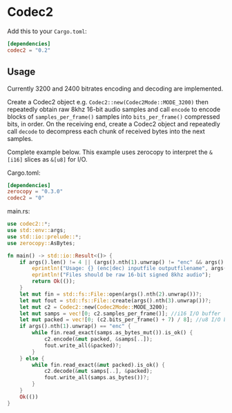 # Codec2

Add this to your `Cargo.toml`:

```toml
[dependencies]
codec2 = "0.2"
```

## Usage
Currently 3200 and 2400 bitrates encoding and decoding are implemented.

Create a Codec2 object e.g. `Codec2::new(Codec2Mode::MODE_3200)` then repeatedly obtain raw 8khz
16-bit audio samples and call `encode` to encode blocks of `samples_per_frame()` samples into
`bits_per_frame()` compressed bits, in order. On the receiving end, create a Codec2 object and
repeatedly call `decode` to decompress each chunk of received bytes into the next samples.

Complete example below. This example uses zerocopy to interpret the `&[i16]` slices as `&[u8]` for
I/O.

Cargo.toml:

```toml
[dependencies]
zerocopy = "0.3.0"
codec2 = "0"
```

main.rs:

```rust
use codec2::*;
use std::env::args;
use std::io::prelude::*;
use zerocopy::AsBytes;

fn main() -> std::io::Result<()> {
    if args().len() != 4 || (args().nth(1).unwrap() != "enc" && args().nth(1).unwrap() != "dec") {
        eprintln!("Usage: {} (enc|dec) inputfile outputfilename", args().nth(0).unwrap());
        eprintln!("Files should be raw 16-bit signed 8khz audio");
        return Ok(());
    }
    let mut fin = std::fs::File::open(args().nth(2).unwrap())?;
    let mut fout = std::fs::File::create(args().nth(3).unwrap())?;
    let mut c2 = Codec2::new(Codec2Mode::MODE_3200);
    let mut samps = vec![0; c2.samples_per_frame()]; //i16 I/O buffer
    let mut packed = vec![0; (c2.bits_per_frame() + 7) / 8]; //u8 I/O buffer for encoded bits
    if args().nth(1).unwrap() == "enc" {
        while fin.read_exact(samps.as_bytes_mut()).is_ok() {
            c2.encode(&mut packed, &samps[..]);
            fout.write_all(&packed)?;
        }
    } else {
        while fin.read_exact(&mut packed).is_ok() {
            c2.decode(&mut samps[..], &packed);
            fout.write_all(samps.as_bytes())?;
        }
    }
    Ok(())
}
```
